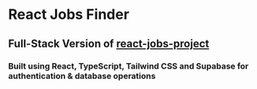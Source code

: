 # React Jobs Finder
## Full-Stack Version of [react-jobs-project](https://github.com/AW-2021/react-jobs-project)
### Built using React, TypeScript, Tailwind CSS and Supabase for authentication & database operations